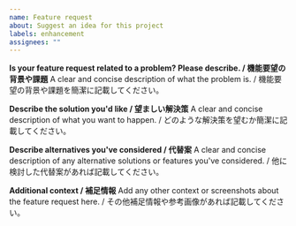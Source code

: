 ```yaml
---
name: Feature request
about: Suggest an idea for this project
labels: enhancement
assignees: ""
---
```


**Is your feature request related to a problem? Please describe. / 機能要望の背景や課題**
A clear and concise description of what the problem is. / 機能要望の背景や課題を簡潔に記載してください。

**Describe the solution you'd like / 望ましい解決策**
A clear and concise description of what you want to happen. / どのような解決策を望むか簡潔に記載してください。

**Describe alternatives you've considered / 代替案**
A clear and concise description of any alternative solutions or features you've considered. / 他に検討した代替案があれば記載してください。

**Additional context / 補足情報**
Add any other context or screenshots about the feature request here. / その他補足情報や参考画像があれば記載してください。
